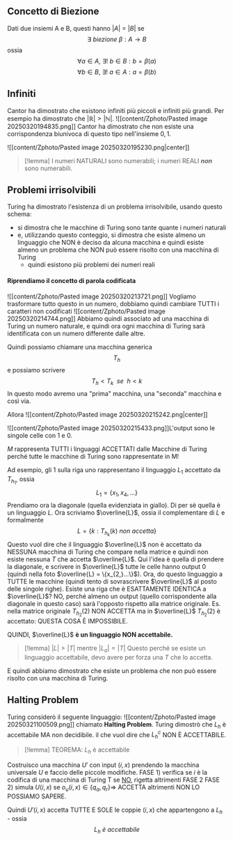## Concetto di Biezione
Dati due insiemi A e B, questi hanno $|A|$ = $|B|$ se $$\exists \ biezione \ \beta: A \rightarrow B$$ossia $$\forall a \in A, \ \exists! \ b \in B: b= \beta(a)$$$$\forall b \in B, \ \exists! \ a \in A: a = \beta(b)$$
## Infiniti
Cantor ha dimostrato che esistono infiniti più piccoli e infiniti più grandi.
Per esempio ha dimostrato che $|\mathbb{R}| > |\mathbb{N}|$.
![[content/Zphoto/Pasted image 20250320194835.png]]
Cantor ha dimostrato che non esiste una corrispondenza biunivoca di questo tipo nell'insieme ${0, 1}$.

![[content/Zphoto/Pasted image 20250320195230.png|center]]

>[!lemma] I numeri NATURALI sono numerabili; i numeri REALI ***non*** sono numerabili.


## Problemi irrisolvibili
Turing ha dimostrato l'esistenza di un problema irrisolvibile, usando questo schema:
- si dimostra che le macchine di Turing sono tante quante i numeri naturali
- e, utilizzando questo conteggio, si dimostra che esiste almeno un linguaggio che NON è deciso da alcuna macchina e quindi esiste almeno un problema che NON può essere risolto con una macchina di Turing
	- quindi esistono più problemi dei numeri reali


#### Riprendiamo il concetto di parola codificata
![[content/Zphoto/Pasted image 20250320213721.png]]
Vogliamo trasformare tutto questo in un numero, dobbiamo quindi cambiare TUTTI i caratteri non codificati
![[content/Zphoto/Pasted image 20250320214744.png]]
Abbiamo quindi associato ad una macchina di Turing un numero naturale, e quindi ora ogni macchina di Turing sarà identificata con un numero differente dalle altre.

Quindi possiamo chiamare una macchina generica $$T_{h}$$e possiamo scrivere $$T_{h} < T_{k} \ \ se \ \ h<k$$In questo modo avremo una "prima" macchina, una "seconda" macchina e così via.

Allora
![[content/Zphoto/Pasted image 20250320215242.png|center]]

![[content/Zphoto/Pasted image 20250320215433.png]]L'output sono le singole celle con 1 e 0.

$M$ rappresenta TUTTI i linguaggi ACCETTATI dalle Macchine di Turing 
	perché tutte le macchine di Turing sono rappresentate in M!

Ad esempio, gli 1 sulla riga uno rappresentano il linguaggio $L_{1}$ accettato da $T_{h_{1}}$, ossia $$L_{1} = \{x_{1}, x_{4}, ...\}$$
Prendiamo ora la diagonale (quella evidenziata in giallo).
Di per sè quella è un linguaggio $L$.
Ora scriviamo $\overline{L}$, ossia il complementare di $L$ e formalmente $$L = \{k : T_{h_{k}}(k) \ non \ accetta\}$$Questo vuol dire che il linguaggio $\overline{L}$ non è accettato da NESSUNA macchina di Turing che compare nella matrice e quindi non esiste nessuna $T$ che accetta $\overline{L}$.
	Qui l'idea è quella di prendere la diagonale, e scrivere in $\overline{L}$ tutte le celle hanno output 0 (quindi nella foto $\overline{L} = \{x_{2,}...\}$).
	Ora, do questo linguaggio a TUTTE le macchine (quindi tento di sovrascrivere $\overline{L}$ al posto delle singole righe). 
	Esiste una riga che è ESATTAMENTE IDENTICA a $\overline{L}$? NO, perché almeno un output (quello corrispondente alla diagonale in questo caso) sarà l'opposto rispetto alla matrice originale.
	Es. nella matrice originale $T_{h_2}(2)$ NON ACCETTA ma in $\overline{L}$ $T_{h_2}(2)$ è accettato: QUESTA COSA È IMPOSSIBILE.

QUINDI, $\overline{L}$ **è un linguaggio NON accettabile.**

>[!lemma] $|L| > |T|$ mentre $|L_{a}| = |T|$
>Questo perché se esiste un linguaggio accettabile, devo avere per forza una $T$ che lo accetta.

E quindi abbiamo dimostrato che esiste un problema che non può essere risolto con una macchina di Turing.

## Halting Problem
Turing considerò il seguente linguaggio:
![[content/Zphoto/Pasted image 20250321100509.png]] chiamato **Halting Problem**.
Turing dimostrò che $L_{h}$ è accettabile MA non decidibile.
	il che vuol dire che $L_{h}^{c}$ NON È ACCETTABILE.


>[!lemma] TEOREMA: $L_{h}$ è accettabile

Costruisco una macchina $U'$ con input $(i,x)$ prendendo la macchina universale $U$ e faccio delle piccole modifiche.
	FASE 1) verifica se $i$ è la codifica di una macchina di Turing T
			se <u>NO</u>, rigetta
			altrimenti FASE 2
	FASE 2) simula $U(i,x)$
			se $o_{u}(i,x) \in \{q_{a}, q_{r}\} \Rightarrow$ ACCETTA
			altrimenti NON LO POSSIAMO SAPERE.

Quindi $U'(i,x)$ accetta TUTTE E SOLE le coppie $(i,x)$ che appartengono a $L_{h}$ - ossia $$L_{h} \ è \ accettabile$$
